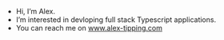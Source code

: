 -  Hi, I’m Alex.
-  I’m interested in devloping full stack Typescript applications. 
-  You can reach me on www.alex-tipping.com






